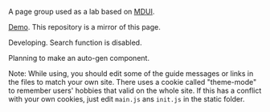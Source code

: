 A page group used as a lab based on [MDUI](https://www.mdui.org/).

[Demo](http://air-kevin.rf.gd/labs/). This repository is a mirror of this page.

Developing. Search function is disabled.

Planning to make an auto-gen component.

Note: While using, you should edit some of the guide messages or links in the files to match your own site.
      There uses a cookie called "theme-mode" to remember users' hobbies that valid on the whole site. If this has a conflict with your own cookies, just edit `main.js` ans `init.js` in the static folder.
